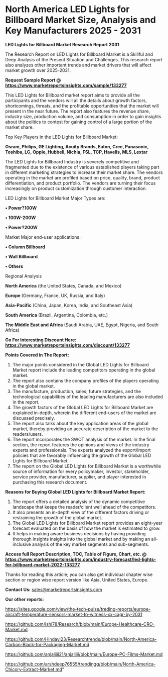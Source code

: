 # North America LED Lights for Billboard Market Size, Analysis and Key Manufacturers 2025 - 2031

<strong>LED Lights for Billboard Market Research Report 2031</strong>

The Research Report on LED Lights for Billboard Market is a Skillful and Deep Analysis of the Present Situation and Challenges. This research report also analyzes other important trends and market drivers that will affect market growth over 2025-2031.

<strong>Request Sample Report @ <a href=https://www.marketreportsinsights.com/sample/133277>https://www.marketreportsinsights.com/sample/133277</a></strong>

This LED Lights for Billboard market report aims to provide all the participants and the vendors will all the details about growth factors, shortcomings, threats, and the profitable opportunities that the market will present in the near future. The report also features the revenue share, industry size, production volume, and consumption in order to gain insights about the politics to contest for gaining control of a large portion of the market share.

Top Key Players in the LED Lights for Billboard Market:

<strong>Osram, Philips, GE Lighting, Acuity Brands, Eaton, Cree, Panasonic, Toshiba, LG, Opple, Hubbell, Nichia, FSL, TCP, Havells, MLS, Lextar</strong>

The LED Lights for Billboard Industry is severely competitive and fragmented due to the existence of various established players taking part in different marketing strategies to increase their market share. The vendors operating in the market are profiled based on price, quality, brand, product differentiation, and product portfolio. The vendors are turning their focus increasingly on product customization through customer interaction.

LED Lights for Billboard Market Major Types are:

<strong>• Power?100W

• 100W-200W

• Power?200W</strong>

Market Major end-user applications :

<strong>• Column Billboard

• Wall Billboard

• Others</strong>

Regional Analysis

</u><strong><b>North America</b></strong> (the United States, Canada, and Mexico)

<strong><b>Europe </b></strong>(Germany, France, UK, Russia, and Italy)

<strong><b>Asia-Pacific</b></strong> (China, Japan, Korea, India, and Southeast Asia)

<strong><b>South America</b></strong> (Brazil, Argentina, Colombia, etc.)

<strong><b>The Middle East and Africa</b></strong> (Saudi Arabia, UAE, Egypt, Nigeria, and South Africa)

<strong>Go For Interesting Discount Here: <a href=https://www.marketreportsinsights.com/discount/133277>https://www.marketreportsinsights.com/discount/133277</a></strong>

<strong>Points Covered in The Report:</strong>
<ol>
  <li>The major points considered in the Global LED Lights for Billboard Market report include the leading competitors operating in the global market.</li>
  <li>The report also contains the company profiles of the players operating in the global market.</li>
  <li>The manufacture, production, sales, future strategies, and the technological capabilities of the leading manufacturers are also included in the report.</li>
  <li>The growth factors of the Global LED Lights for Billboard Market are explained in-depth, wherein the different end-users of the market are discussed precisely.</li>
  <li>The report also talks about the key application areas of the global market, thereby providing an accurate description of the market to the readers/users.</li>
  <li>The report incorporates the SWOT analysis of the market. In the final section, the report features the opinions and views of the industry experts and professionals. The experts analyzed the export/import policies that are favorably influencing the growth of the Global LED Lights for Billboard Market.</li>
  <li>The report on the Global LED Lights for Billboard Market is a worthwhile source of information for every policymaker, investor, stakeholder, service provider, manufacturer, supplier, and player interested in purchasing this research document.</li>
</ol>
<strong>Reasons for Buying Global LED Lights for Billboard Market Report:</strong>

<ol>
  <li>The report offers a detailed analysis of the dynamic competitive landscape that keeps the reader/client well ahead of the competitors.</li>
  <li>It also presents an in-depth view of the different factors driving or restraining the growth of the global market.</li>
  <li>The Global LED Lights for Billboard Market report provides an eight-year forecast evaluated on the basis of how the market is estimated to grow.</li>
  <li>It helps in making aware business decisions by having providing thorough insights insights into the global market and by making an all-inclusive analysis of the key market segments and sub-segments.</li>
</ol>
<strong>Access full Report Description, TOC, Table of Figure, Chart, etc. @ <a href=https://www.marketreportsinsights.com/industry-forecast/led-lights-for-billboard-market-2022-133277>https://www.marketreportsinsights.com/industry-forecast/led-lights-for-billboard-market-2022-133277</a></strong>


Thanks for reading this article; you can also get individual chapter wise section or region wise report version like Asia, United States, Europe.

<strong>Contact Us:</strong>
sales@marketreportsinsights.com

<strong>Our other reports:</strong>

<a href=https://sites.google.com/view/the-tech-pulse/treding-reports/europe-aircraft-temperature-sensors-market-to-witness-xx-cagr-by-2031>https://sites.google.com/view/the-tech-pulse/treding-reports/europe-aircraft-temperature-sensors-market-to-witness-xx-cagr-by-2031</a>

<a href=https://github.com/Ishi78/Research/blob/main/Europe-Healthcare-CRO-Market.md>https://github.com/Ishi78/Research/blob/main/Europe-Healthcare-CRO-Market.md</a>

<a href=https://github.com/Hindavi23/Researchtrends/blob/main/North-America-Carbon-Black-for-Packaging-Market.md>https://github.com/Hindavi23/Researchtrends/blob/main/North-America-Carbon-Black-for-Packaging-Market.md</a>

<a href=https://github.com/anjaliiii21/anjaliiii/blob/main/Europe-PC-Films-Market.md>https://github.com/anjaliiii21/anjaliiii/blob/main/Europe-PC-Films-Market.md</a>

<a href=https://github.com/arshdeep76555/trendingg/blob/main/North-America-Chicory-Extract-Market.md>https://github.com/arshdeep76555/trendingg/blob/main/North-America-Chicory-Extract-Market.md</a>"

